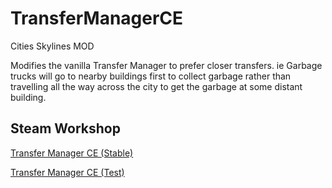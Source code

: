 # TransferManagerCE
Cities Skylines MOD

Modifies the vanilla Transfer Manager to prefer closer transfers. ie Garbage trucks will go to nearby buildings first to collect garbage rather than travelling all the way across the city to get the garbage at some distant building.

## Steam Workshop
[Transfer Manager CE (Stable)](https://steamcommunity.com/sharedfiles/filedetails/?id=2804719780)

[Transfer Manager CE (Test)](https://steamcommunity.com/sharedfiles/filedetails/?id=2810557345)
